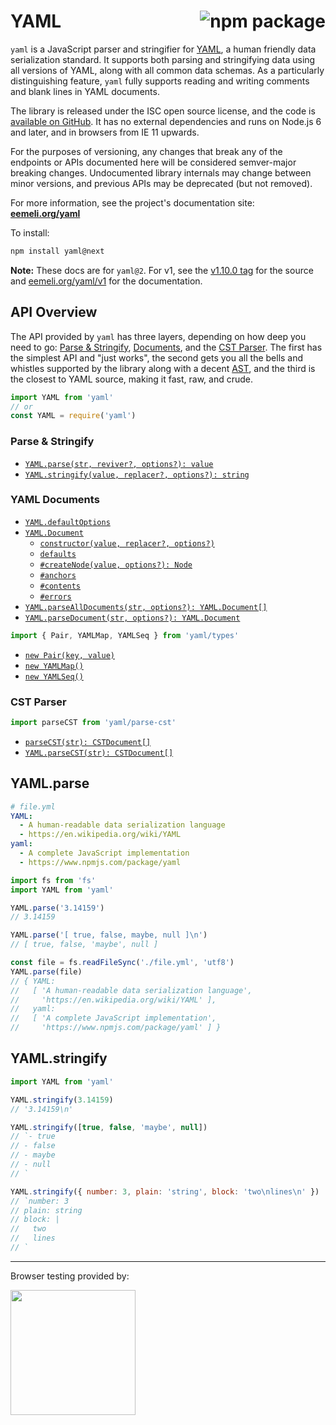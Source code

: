 # YAML <a href="https://www.npmjs.com/package/yaml"><img align="right" src="https://badge.fury.io/js/yaml.svg" title="npm package" /></a>

`yaml` is a JavaScript parser and stringifier for [YAML](http://yaml.org/), a human friendly data serialization standard. It supports both parsing and stringifying data using all versions of YAML, along with all common data schemas. As a particularly distinguishing feature, `yaml` fully supports reading and writing comments and blank lines in YAML documents.

The library is released under the ISC open source license, and the code is [available on GitHub](https://github.com/eemeli/yaml/). It has no external dependencies and runs on Node.js 6 and later, and in browsers from IE 11 upwards.

For the purposes of versioning, any changes that break any of the endpoints or APIs documented here will be considered semver-major breaking changes. Undocumented library internals may change between minor versions, and previous APIs may be deprecated (but not removed).

For more information, see the project's documentation site: [**eemeli.org/yaml**](https://eemeli.org/yaml/)

To install:

```sh
npm install yaml@next
```

**Note:** These docs are for `yaml@2`. For v1, see the [v1.10.0 tag](https://github.com/eemeli/yaml/tree/v1.10.0) for the source and [eemeli.org/yaml/v1](https://eemeli.org/yaml/v1/) for the documentation.

## API Overview

The API provided by `yaml` has three layers, depending on how deep you need to go: [Parse & Stringify](https://eemeli.org/yaml/#parse-amp-stringify), [Documents](https://eemeli.org/yaml/#documents), and the [CST Parser](https://eemeli.org/yaml/#cst-parser). The first has the simplest API and "just works", the second gets you all the bells and whistles supported by the library along with a decent [AST](https://eemeli.org/yaml/#content-nodes), and the third is the closest to YAML source, making it fast, raw, and crude.

```js
import YAML from 'yaml'
// or
const YAML = require('yaml')
```

### Parse & Stringify

- [`YAML.parse(str, reviver?, options?): value`](https://eemeli.org/yaml/#yaml-parse)
- [`YAML.stringify(value, replacer?, options?): string`](https://eemeli.org/yaml/#yaml-stringify)

### YAML Documents

- [`YAML.defaultOptions`](https://eemeli.org/yaml/#options)
- [`YAML.Document`](https://eemeli.org/yaml/#yaml-documents)
  - [`constructor(value, replacer?, options?)`](https://eemeli.org/yaml/#creating-documents)
  - [`defaults`](https://eemeli.org/yaml/#options)
  - [`#createNode(value, options?): Node`](https://eemeli.org/yaml/#creating-nodes)
  - [`#anchors`](https://eemeli.org/yaml/#working-with-anchors)
  - [`#contents`](https://eemeli.org/yaml/#content-nodes)
  - [`#errors`](https://eemeli.org/yaml/#errors)
- [`YAML.parseAllDocuments(str, options?): YAML.Document[]`](https://eemeli.org/yaml/#parsing-documents)
- [`YAML.parseDocument(str, options?): YAML.Document`](https://eemeli.org/yaml/#parsing-documents)

```js
import { Pair, YAMLMap, YAMLSeq } from 'yaml/types'
```

- [`new Pair(key, value)`](https://eemeli.org/yaml/#creating-nodes)
- [`new YAMLMap()`](https://eemeli.org/yaml/#creating-nodes)
- [`new YAMLSeq()`](https://eemeli.org/yaml/#creating-nodes)

### CST Parser

```js
import parseCST from 'yaml/parse-cst'
```

- [`parseCST(str): CSTDocument[]`](https://eemeli.org/yaml/#parsecst)
- [`YAML.parseCST(str): CSTDocument[]`](https://eemeli.org/yaml/#parsecst)

## YAML.parse

```yaml
# file.yml
YAML:
  - A human-readable data serialization language
  - https://en.wikipedia.org/wiki/YAML
yaml:
  - A complete JavaScript implementation
  - https://www.npmjs.com/package/yaml
```

```js
import fs from 'fs'
import YAML from 'yaml'

YAML.parse('3.14159')
// 3.14159

YAML.parse('[ true, false, maybe, null ]\n')
// [ true, false, 'maybe', null ]

const file = fs.readFileSync('./file.yml', 'utf8')
YAML.parse(file)
// { YAML:
//   [ 'A human-readable data serialization language',
//     'https://en.wikipedia.org/wiki/YAML' ],
//   yaml:
//   [ 'A complete JavaScript implementation',
//     'https://www.npmjs.com/package/yaml' ] }
```

## YAML.stringify

```js
import YAML from 'yaml'

YAML.stringify(3.14159)
// '3.14159\n'

YAML.stringify([true, false, 'maybe', null])
// `- true
// - false
// - maybe
// - null
// `

YAML.stringify({ number: 3, plain: 'string', block: 'two\nlines\n' })
// `number: 3
// plain: string
// block: |
//   two
//   lines
// `
```

---

Browser testing provided by:

<a href="https://www.browserstack.com/open-source">
<img width=200 src="https://eemeli.org/yaml/images/browserstack.svg" />
</a>

